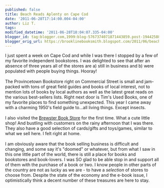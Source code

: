 ```yaml
---
published: false
title: Beach Reads Aplenty on Cape Cod
date: '2011-06-28T17:14:00.004-04:00'
author: Liz T.
tags: 
modified_datetime: '2011-06-28T18:04:07.335-04:00'
blogger_id: tag:blogger.com,1999:blog-5767374071871443859.post-1944258851190490358
blogger_orig_url: https://brooklinebooksmith.blogspot.com/2011/06/beach-reads-aplenty-on-cape-cod.html
---
```


I just spent a week on Cape Cod and while I was there I stopped by a few of my favorite independent bookstores. I was delighted to see that after an absence of three years all of the stores are a) still in business and b) were populated with people buying things. Hooray! <br /><br />The <span id="SPELLING_ERROR_0" class="blsp-spelling-error">Provincetown</span> Bookstore right on Commercial Street is small and jam-packed with tons of great field guides and books of local interest, not to mention lots of books by local authors as well as the <span id="SPELLING_ERROR_1" class="blsp-spelling-corrected">latest</span> great reads on the various best-sellers lists. Right next door is Tim's Used Books, one of my favorite places to find something unexpected. This year I came away with a charming 1950's field guide to...all living things. Except insects. <br /><br />I also visited the <a href="https://www.brewsterbookstore.com/">Brewster Book Store</a> for the first time. What a cute little shop! And bustling with customers on the rainy afternoon that I was there. They also have a good selection of cards/gifts and toys/games, similar to what we sell here. I felt right at home.<br /><br />I am obviously aware that the <span id="SPELLING_ERROR_2" class="blsp-spelling-corrected">book selling</span> business is difficult and changing, and some say it's "doomed" or whatever, but from what I saw in this one little part of the world, there is still a place for books and bookstores and book-lovers. I was SO glad to be able stop in and support all of them with the purchase of a book or two. I know people in other parts of the country are not as lucky as we are - to have a <em>selection</em> of stores to choose from. Despite the state of the economy and the e-book issue, I optimistically think a decent number of these treasures are here to stay.